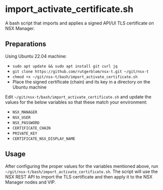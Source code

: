 # import_activate_certificate.sh
A bash script that imports and applies a signed API/UI TLS certificate on NSX Manager.

## Preparations
Using Ubuntu 22.04 machine: 

* ```sudo apt update && sudo apt install git curl jq```
* ```git clone https://github.com/rutgerblom/nsx-t.git ~/git/nsx-t```
* ```chmod +x ~/git/nsx-t/bash/import_activate_certificate.sh```
* Place the signed certificate (chain) and its key in a directory on the Ubuntu machine

Edit ```~/git/nsx-t/bash/import_activate_certificate.sh``` and update the values for the below variables so that these match your environment:
* ```NSX_MANAGER``` 
* ```NSX_USER```
* ```NSX_PASSWORD```
* ```CERTIFICATE_CHAIN```
* ```PRIVATE_KEY```
* ```CERTIFICATE_NSX_DISPLAY_NAME```

## Usage
After configuring the proper values for the variables mentioned above, run ```~/git/nsx-t/bash/import_activate_certificate.sh```. 
The script will use the NSX REST API to import the TLS certificate and then apply it to the NSX Manager nodes and VIP. 

